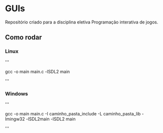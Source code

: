 # GUIs

Repositório criado para a disciplina eletiva Programação interativa de jogos.

## Como rodar 

### Linux

'''

gcc -o main main.c -lSDL2
main

'''

### Windows

'''

gcc -o main main.c -I caminho_pasta_include -L caminho_pasta_lib -lmingw32 -lSDL2main -lSDL2
main

'''